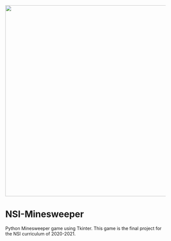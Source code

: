 <div align="center"><img src="https://user-images.githubusercontent.com/53187347/117501520-6f1f6280-af7e-11eb-9ba7-7545c26b3f0c.png" width="600"/></div>

# NSI-Minesweeper

Python Minesweeper game using Tkinter. This game is the final project for the NSI curriculum of 2020-2021.
